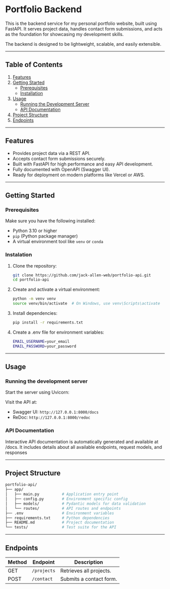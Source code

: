 # **Portfolio Backend**

This is the backend service for my personal portfolio website, built using FastAPI. It serves project data, handles contact form submissions, and acts as the foundation for showcasing my development skills. 

The backend is designed to be lightweight, scalable, and easily extensible.

---

## **Table of Contents**

1. [Features](#features)
2. [Getting Started](#getting-started)
   - [Prerequisites](#prerequisites)
   - [Installation](#installation)
3. [Usage](#usage)
   - [Running the Development Server](#running-the-development-server)
   - [API Documentation](#api-documentation)
4. [Project Structure](#project-structure)
5. [Endpoints](#endpoints)
---

## **Features**

- Provides project data via a REST API.
- Accepts contact form submissions securely.
- Built with FastAPI for high performance and easy API development.
- Fully documented with OpenAPI (Swagger UI).
- Ready for deployment on modern platforms like Vercel or AWS.

---

## **Getting Started**

### **Prerequisites**
Make sure you have the following installed:
- Python 3.10 or higher
- `pip` (Python package manager)
- A virtual environment tool like `venv` or `conda`

### **Instalation**
1. Clone the repository:
   ```bash
   git clone https://github.com/jack-allen-web/portfolio-api.git
   cd portfolio-api
2. Create and activate a virtual environment:
   ```bash
   python -m venv venv
   source venv/bin/activate  # On Windows, use venv\Scripts\activate
3. Install dependencies:
   ```bash
   pip install -r requirements.txt
4. Create a .env file for environment variables:
   ```bash
   EMAIL_USERNAME=your_email
   EMAIL_PASSWORD=your_password

---

## **Usage**

### **Running the development server**
Start the server using Uvicorn:

Visit the API at:
- Swagger UI: `http://127.0.0.1:8000/docs`
- ReDoc: `http://127.0.0.1:8000/redoc`

### **API Documentation**

Interactive API documentation is automatically generated and available at /docs. It includes details about all available endpoints, request models, and responses

---

## **Project Structure**
   ```bash
   portfolio-api/
   ├── app/
   │   ├── main.py          # Application entry point
   │   ├── config.py        # Environment specific config
   │   ├── models/          # Pydantic models for data validation
   │   └── routes/          # API routes and endpoints
   ├── .env                 # Environment variables
   ├── requirements.txt     # Python dependencies
   ├── README.md            # Project documentation
   └── tests/               # Test suite for the API
   ```

---
## **Endpoints**

| Method | Endpoint         | Description                                   |
|--------|------------------|-----------------------------------------------|
| GET    | `/projects`      | Retrieves all projects.                      |
| POST   | `/contact`       | Submits a contact form.                      |